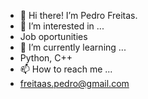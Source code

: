 - 👋 Hi there! I’m Pedro Freitas.
- 👀 I’m interested in ...
- Job oportunities
- 🌱 I’m currently learning ...
- Python, C++
- 📫 How to reach me ...
- freitaas.pedro@gmail.com

<!---
freitaas091/freitaas091 is a ✨ special ✨ repository because its `README.md` (this file) appears on your GitHub profile.
You can click the Preview link to take a look at your changes.
--->
